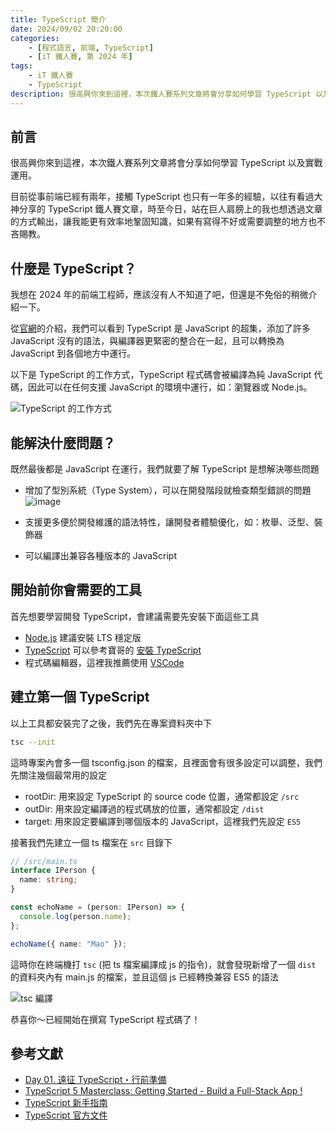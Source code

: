 ```yaml
---
title: TypeScript 簡介
date: 2024/09/02 20:20:00
categories:
    - [程式語言, 前端, TypeScript]
    - [iT 鐵人賽, 第 2024 年]
tags: 
    - iT 鐵人賽
    - TypeScript
description: 很高興你來到這裡，本次鐵人賽系列文章將會分享如何學習 TypeScript 以及實戰運用。目前從事前端已經有兩年，接觸 TypeScript 也只有一年多的經驗，以往有看過大神分享的 TypeScript 鐵人賽文章，時至今日，站在巨人肩膀上的我也想透過文章的方式輸出，讓我能更有效率地鞏固知識，如果有寫得不好或需要調整的地方也不吝賜教。
---
```


## 前言

很高興你來到這裡，本次鐵人賽系列文章將會分享如何學習 TypeScript 以及實戰運用。

目前從事前端已經有兩年，接觸 TypeScript 也只有一年多的經驗，以往有看過大神分享的 TypeScript 鐵人賽文章，時至今日，站在巨人肩膀上的我也想透過文章的方式輸出，讓我能更有效率地鞏固知識，如果有寫得不好或需要調整的地方也不吝賜教。

## 什麼是 TypeScript？

我想在 2024 年的前端工程師，應該沒有人不知道了吧，但還是不免俗的稍微介紹一下。

從[官網](https://www.typescriptlang.org/)的介紹，我們可以看到 TypeScript 是 JavaScript 的超集，添加了許多 JavaScript 沒有的語法，與編譯器更緊密的整合在一起，且可以轉換為 JavaScript 到各個地方中運行。

以下是 TypeScript 的工作方式，TypeScript 程式碼會被編譯為純 JavaScript 代碼，因此可以在任何支援 JavaScript 的環境中運行，如：瀏覽器或 Node.js。

![TypeScript 的工作方式](https://hackmd.io/_uploads/SJjtvy890.png)

## 能解決什麼問題？

既然最後都是 JavaScript 在運行，我們就要了解 TypeScript 是想解決哪些問題

- 增加了型別系統（Type System），可以在開發階段就檢查類型錯誤的問題
![image](https://hackmd.io/_uploads/HyPpnJU9R.png)

- 支援更多便於開發維護的語法特性，讓開發者體驗優化，如：枚舉、泛型、裝飾器
- 可以編譯出兼容各種版本的 JavaScript

## 開始前你會需要的工具

首先想要學習開發 TypeScript，會建議需要先安裝下面這些工具

- [Node.js](https://nodejs.org/en) 建議安裝 LTS 穩定版
- [TypeScript](https://www.typescriptlang.org/) 可以參考寶哥的 [安裝 TypeScript](https://willh.gitbook.io/typescript-tutorial/introduction/get-typescript)
- 程式碼編輯器，這裡我推薦使用 [VSCode](https://code.visualstudio.com/Download)

## 建立第一個 TypeScript

以上工具都安裝完了之後，我們先在專案資料夾中下

```bash
tsc --init
```

這時專案內會多一個 tsconfig.json 的檔案，且裡面會有很多設定可以調整，我們先關注幾個最常用的設定

- rootDir: 用來設定 TypeScript 的 source code 位置，通常都設定 `/src`
- outDir: 用來設定編譯過的程式碼放的位置，通常都設定 `/dist`
- target: 用來設定要編譯到哪個版本的 JavaScript，這裡我們先設定 `ES5`

接著我們先建立一個 ts 檔案在 `src` 目錄下

```ts
// /src/main.ts
interface IPerson {
  name: string;
}

const echoName = (person: IPerson) => {
  console.log(person.name);
};

echoName({ name: "Mao" });
```

這時你在終端機打 `tsc` (把 ts 檔案編譯成 js 的指令)，就會發現新增了一個 `dist` 的資料夾內有 main.js 的檔案，並且這個 js 已經轉換兼容 ES5 的語法

![tsc 編譯](https://hackmd.io/_uploads/Hk9KOgU9R.png)

恭喜你～已經開始在撰寫 TypeScript 程式碼了！

## 參考文獻

- [Day 01. 遠征 TypeScript・行前準備](https://ithelp.ithome.com.tw/articles/10214714)
- [TypeScript 5 Masterclass: Getting Started - Build a Full-Stack App !
](https://www.youtube.com/watch?v=bSfydFzrHlU)
- [TypeScript 新手指南](https://willh.gitbook.io/typescript-tutorial/introduction/get-typescript)
- [TypeScript 官方文件](https://www.typescriptlang.org/)
